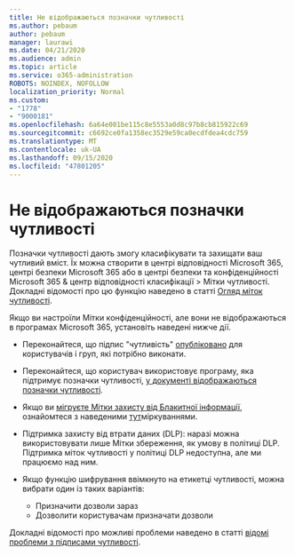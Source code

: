 ```yaml
---
title: Не відображаються позначки чутливості
ms.author: pebaum
author: pebaum
manager: laurawi
ms.date: 04/21/2020
ms.audience: admin
ms.topic: article
ms.service: o365-administration
ROBOTS: NOINDEX, NOFOLLOW
localization_priority: Normal
ms.custom:
- "1778"
- "9000181"
ms.openlocfilehash: 6a64e001be115c8e5553a0d8c97b8cb815922c69
ms.sourcegitcommit: c6692ce0fa1358ec3529e59ca0ecdfdea4cdc759
ms.translationtype: MT
ms.contentlocale: uk-UA
ms.lasthandoff: 09/15/2020
ms.locfileid: "47801205"
---
```

# <a name="sensitivity-labels-not-appearing"></a>Не відображаються позначки чутливості

Позначки чутливості дають змогу класифікувати та захищати ваш чутливий вміст. Їх можна створити в центрі відповідності Microsoft 365, центрі безпеки Microsoft 365 або в центрі безпеки та конфіденційності Microsoft 365 & центр відповідності класифікації > Мітки чутливості. Докладні відомості про цю функцію наведено в статті [Огляд міток чутливості](https://docs.microsoft.com/microsoft-365/compliance/sensitivity-labels).

Якщо ви настроїли Мітки конфіденційності, але вони не відображаються в програмах Microsoft 365, установіть наведені нижче дії.

- Переконайтеся, що підпис "чутливість" [опубліковано](https://docs.microsoft.com/microsoft-365/compliance/sensitivity-labels#what-label-policies-can-do) для користувачів і груп, які потрібно виконати.

- Переконайтеся, що користувач використовує програму, яка підтримує позначки чутливості, [у документі відображаються позначки чутливості](https://support.office.com/article/apply-sensitivity-labels-to-your-documents-and-email-within-office-2f96e7cd-d5a4-403b-8bd7-4cc636bae0f9?#bkmk_whereavailable).

- Якщо ви [мігруєте Мітки захисту від Блакитної інформації](https://docs.microsoft.com/azure/information-protection/configure-policy-migrate-labels), ознайомтеся з наведеними [тут](https://docs.microsoft.com/azure/information-protection/configure-policy-migrate-labels#considerations-for-unified-labels)міркуваннями.

- Підтримка захисту від втрати даних (DLP): наразі можна використовувати лише Мітки збереження, як умову в політиці DLP.  Підтримка міток чутливості у політиці DLP недоступна, але ми працюємо над ним.

- Якщо функцію шифрування ввімкнуто на етикетці чутливості, можна вибрати один із таких варіантів:
    - Призначити дозволи зараз
    - Дозволити користувачам призначати дозволи


Докладні відомості про можливі проблеми наведено в статті [відомі проблеми з підписами чутливості](https://support.office.com/article/known-issues-with-sensitivity-labels-in-office-b169d687-2bbd-4e21-a440-7da1b2743edc).